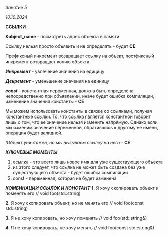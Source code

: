 *Занятие 5*

*10.10.2024*

**ССЫЛКИ**

**&object_name** - посмотреть адрес объекта в памяти

Ссылку нельзя просто объявить и не определять - будет **CE**

Префиксный инкремент возвращает ссылку на объект, постфиксный инкремент возвращает копию объекта

***Инкремент*** - увлечение значения на едицицу

***Декремент*** - уменьшение значения на единицу

***const*** - константная переменная, должна быть определена непосредственно при объявлении, иначе будет ошибка компиляции, изменение значения константы - **CE**

Мы можем использовать константы в связке со ссылками, получая константные ссылки. То, что ссылка является константной говорит лишь о том, что ее значение нельзя изменить напрямую. Однако если мы изменим значение переменной, обратившись к другому ее имени, операция будет валидной. 

*!Объект уничтожен, но мы вызываем ссылку на него -* **СЕ**

***КЛЮЧЕВЫЕ МОМЕНТЫ***
1. ссылка - это всего лишь новое имя для уже существующего объекта
2. из этого следует, что ссылка не может быть создана без уже существующего объекта - будет ошибка компиляции
3. const - переменная, которая не будет изменена

***КОМБИНАЦИИ ССЫЛОК И КОНСТАНТ***
**1.** Я хочу скопировать объект и поменять его
// void foo(std::string)

**2.** Я хочу скопировать объект, но не менять его
// void foo(const std::string)

**3.** Я не хочу копировать, но хочу поменять
// void foo(std::string&)

**4.** Я не хочу копировать, не хочу менять
// void foo(const std::string&)
